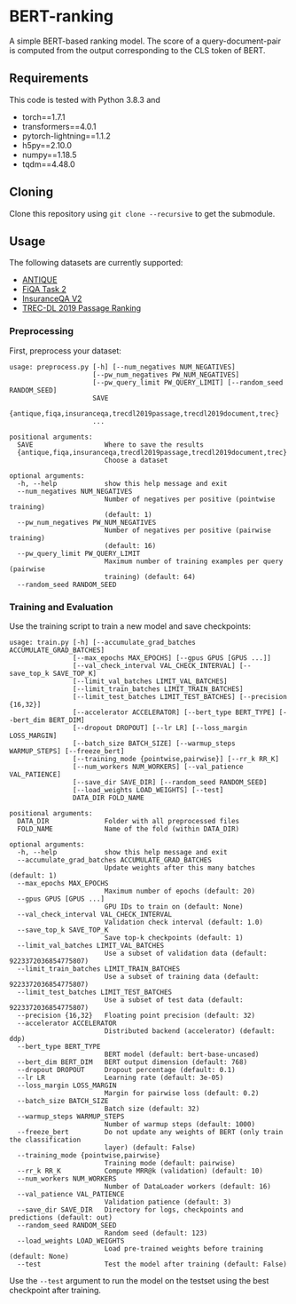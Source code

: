 # BERT-ranking
A simple BERT-based ranking model. The score of a query-document-pair is computed from the output corresponding to the CLS token of BERT.

## Requirements
This code is tested with Python 3.8.3 and
* torch==1.7.1
* transformers==4.0.1
* pytorch-lightning==1.1.2
* h5py==2.10.0
* numpy==1.18.5
* tqdm==4.48.0

## Cloning
Clone this repository using `git clone --recursive` to get the submodule.

## Usage
The following datasets are currently supported:
* [ANTIQUE](https://ciir.cs.umass.edu/downloads/Antique/)
* [FiQA Task 2](https://sites.google.com/view/fiqa/home)
* [InsuranceQA V2](https://github.com/shuzi/insuranceQA)
* [TREC-DL 2019 Passage Ranking](https://microsoft.github.io/msmarco/TREC-Deep-Learning-2019)

### Preprocessing
First, preprocess your dataset:
```
usage: preprocess.py [-h] [--num_negatives NUM_NEGATIVES]
                     [--pw_num_negatives PW_NUM_NEGATIVES]
                     [--pw_query_limit PW_QUERY_LIMIT] [--random_seed RANDOM_SEED]
                     SAVE
                     {antique,fiqa,insuranceqa,trecdl2019passage,trecdl2019document,trec}
                     ...

positional arguments:
  SAVE                  Where to save the results
  {antique,fiqa,insuranceqa,trecdl2019passage,trecdl2019document,trec}
                        Choose a dataset

optional arguments:
  -h, --help            show this help message and exit
  --num_negatives NUM_NEGATIVES
                        Number of negatives per positive (pointwise training)
                        (default: 1)
  --pw_num_negatives PW_NUM_NEGATIVES
                        Number of negatives per positive (pairwise training)
                        (default: 16)
  --pw_query_limit PW_QUERY_LIMIT
                        Maximum number of training examples per query (pairwise
                        training) (default: 64)
  --random_seed RANDOM_SEED
```

### Training and Evaluation
Use the training script to train a new model and save checkpoints:
```
usage: train.py [-h] [--accumulate_grad_batches ACCUMULATE_GRAD_BATCHES]
                [--max_epochs MAX_EPOCHS] [--gpus GPUS [GPUS ...]]
                [--val_check_interval VAL_CHECK_INTERVAL] [--save_top_k SAVE_TOP_K]
                [--limit_val_batches LIMIT_VAL_BATCHES]
                [--limit_train_batches LIMIT_TRAIN_BATCHES]
                [--limit_test_batches LIMIT_TEST_BATCHES] [--precision {16,32}]
                [--accelerator ACCELERATOR] [--bert_type BERT_TYPE] [--bert_dim BERT_DIM]
                [--dropout DROPOUT] [--lr LR] [--loss_margin LOSS_MARGIN]
                [--batch_size BATCH_SIZE] [--warmup_steps WARMUP_STEPS] [--freeze_bert]
                [--training_mode {pointwise,pairwise}] [--rr_k RR_K]
                [--num_workers NUM_WORKERS] [--val_patience VAL_PATIENCE]
                [--save_dir SAVE_DIR] [--random_seed RANDOM_SEED]
                [--load_weights LOAD_WEIGHTS] [--test]
                DATA_DIR FOLD_NAME

positional arguments:
  DATA_DIR              Folder with all preprocessed files
  FOLD_NAME             Name of the fold (within DATA_DIR)

optional arguments:
  -h, --help            show this help message and exit
  --accumulate_grad_batches ACCUMULATE_GRAD_BATCHES
                        Update weights after this many batches (default: 1)
  --max_epochs MAX_EPOCHS
                        Maximum number of epochs (default: 20)
  --gpus GPUS [GPUS ...]
                        GPU IDs to train on (default: None)
  --val_check_interval VAL_CHECK_INTERVAL
                        Validation check interval (default: 1.0)
  --save_top_k SAVE_TOP_K
                        Save top-k checkpoints (default: 1)
  --limit_val_batches LIMIT_VAL_BATCHES
                        Use a subset of validation data (default: 9223372036854775807)
  --limit_train_batches LIMIT_TRAIN_BATCHES
                        Use a subset of training data (default: 9223372036854775807)
  --limit_test_batches LIMIT_TEST_BATCHES
                        Use a subset of test data (default: 9223372036854775807)
  --precision {16,32}   Floating point precision (default: 32)
  --accelerator ACCELERATOR
                        Distributed backend (accelerator) (default: ddp)
  --bert_type BERT_TYPE
                        BERT model (default: bert-base-uncased)
  --bert_dim BERT_DIM   BERT output dimension (default: 768)
  --dropout DROPOUT     Dropout percentage (default: 0.1)
  --lr LR               Learning rate (default: 3e-05)
  --loss_margin LOSS_MARGIN
                        Margin for pairwise loss (default: 0.2)
  --batch_size BATCH_SIZE
                        Batch size (default: 32)
  --warmup_steps WARMUP_STEPS
                        Number of warmup steps (default: 1000)
  --freeze_bert         Do not update any weights of BERT (only train the classification
                        layer) (default: False)
  --training_mode {pointwise,pairwise}
                        Training mode (default: pairwise)
  --rr_k RR_K           Compute MRR@k (validation) (default: 10)
  --num_workers NUM_WORKERS
                        Number of DataLoader workers (default: 16)
  --val_patience VAL_PATIENCE
                        Validation patience (default: 3)
  --save_dir SAVE_DIR   Directory for logs, checkpoints and predictions (default: out)
  --random_seed RANDOM_SEED
                        Random seed (default: 123)
  --load_weights LOAD_WEIGHTS
                        Load pre-trained weights before training (default: None)
  --test                Test the model after training (default: False)
```
Use the `--test` argument to run the model on the testset using the best checkpoint after training.
